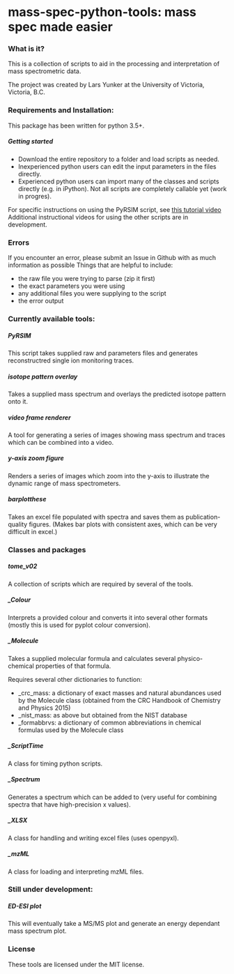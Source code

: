 # mass-spec-python-tools: mass spec made easier

### What is it?
This is a collection of scripts to aid in the processing and interpretation of mass spectrometric data. 

The project was created by Lars Yunker at the University of Victoria, Victoria, B.C.

### Requirements and Installation:
This package has been written for python 3.5+.

##### Getting started
* Download the entire repository to a folder and load scripts as needed. 
* Inexperienced python users can edit the input parameters in the files directly. 
* Experienced python users can import many of the classes and scripts directly (e.g. in iPython). Not all scripts are completely callable yet (work in progres). 

For specific instructions on using the PyRSIM script, see [this tutorial video](https://www.youtube.com/watch?v=zc8i54EiCGY)
Additional instructional videos for using the other scripts are in development.

### Errors
If you encounter an error, please submit an Issue in Github with as much information as possible
Things that are helpful to include:
* the raw file you were trying to parse (zip it first)
* the exact parameters you were using
* any additional files you were supplying to the script
* the error output

### Currently available tools:
##### PyRSIM
This script takes supplied raw and parameters files and generates reconstructred single ion monitoring traces. 
##### isotope pattern overlay
Takes a supplied mass spectrum and overlays the predicted isotope pattern onto it. 
##### video frame renderer
A tool for generating a series of images showing mass spectrum and traces which can be combined into a video. 
##### y-axis zoom figure
Renders a series of images which zoom into the y-axis to illustrate the dynamic range of mass spectrometers. 
##### barplotthese
Takes an excel file populated with spectra and saves them as publication-quality figures. (Makes bar plots with consistent axes, which can be very difficult in excel.)

### Classes and packages
##### tome_v02
A collection of scripts which are required by several of the tools. 
##### _Colour
Interprets a provided colour and converts it into several other formats (mostly this is used for pyplot colour conversion). 
##### _Molecule
Takes a supplied molecular formula and calculates several physico-chemical properties of that formula. 

Requires several other dictionaries to function:
* _crc_mass: a dictionary of exact masses and natural abundances used by the Molecule class (obtained from the CRC Handbook of Chemistry and Physics 2015)
* _nist_mass: as above but obtained from the NIST database
* _formabbrvs: a dictionary of common abbreviations in chemical formulas used by the Molecule class

##### _ScriptTime
A class for timing python scripts. 
##### _Spectrum
Generates a spectrum which can be added to (very useful for combining spectra that have high-precision x values). 
##### _XLSX
A class for handling and writing excel files (uses openpyxl). 
##### _mzML
A class for loading and interpreting mzML files. 

### Still under development:
##### ED-ESI plot
This will eventually take a MS/MS plot and generate an energy dependant mass spectrum plot. 

### License
These tools are licensed under the MIT license.
